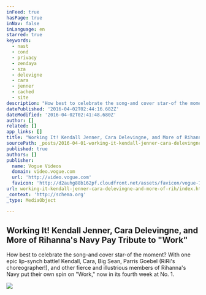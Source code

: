 ```yaml
---
inFeed: true
hasPage: true
inNav: false
inLanguage: en
starred: true
keywords:
  - nast
  - cond
  - privacy
  - zendaya
  - sza
  - delevigne
  - cara
  - jenner
  - cached
  - site
description: "How best to celebrate the song-and cover star-of the moment? With one epic lip-synch battle! Kendall, Cara, Big Sean, Parris Goebel (RiRi's choreographer!), and other fierce and illustrious members of Rihanna's Navy put their own spin on \"Work,\" now in its fourth week at No. 1."
datePublished: '2016-04-02T02:44:16.682Z'
dateModified: '2016-04-02T02:41:48.680Z'
author: []
related: []
app_links: []
title: "Working It! Kendall Jenner, Cara Delevingne, and More of Rihanna's Navy Pay Tribute to \"Work\""
sourcePath: _posts/2016-04-01-working-it-kendall-jenner-cara-delevingne-and-more-of-rih.md
published: true
authors: []
publisher:
  name: Vogue Videos
  domain: video.vogue.com
  url: 'http://video.vogue.com'
  favicon: 'http://d2auhg88b162pf.cloudfront.net/assets/favicon/vogue-73de2d3d460239b6c4863cbb0fae1bd4.png'
url: working-it-kendall-jenner-cara-delevingne-and-more-of-rih/index.html
_context: 'http://schema.org'
_type: MediaObject

---
```

<article style=""><h1>Working It! Kendall Jenner, Cara Delevingne, and More of Rihanna's Navy Pay Tribute to "Work"</h1><p>How best to celebrate the song-and cover star-of the moment? With one epic lip-synch battle! Kendall, Cara, Big Sean, Parris Goebel (RiRi's choreographer!), and other fierce and illustrious members of Rihanna's Navy put their own spin on "Work," now in its fourth week at No. 1.</p><img src="https://s3-us-west-2.amazonaws.com/the-grid-img/p/f8c01080fe142eed00b30bcbdcdc7f92a442f440.jpg" /></article>